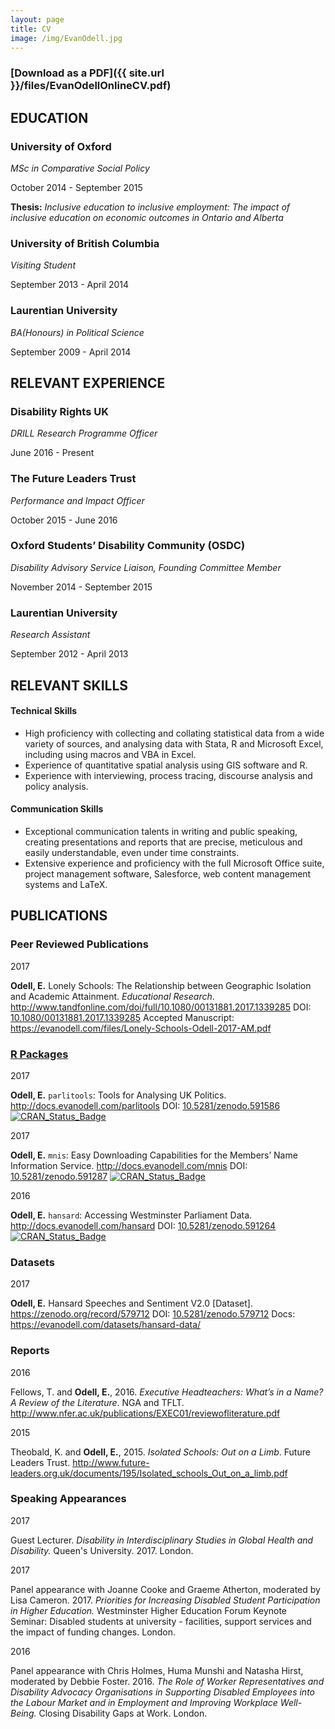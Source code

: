 ```yaml
---
layout: page
title: CV
image: /img/EvanOdell.jpg
---
```


### [Download as a PDF]({{ site.url }}/files/EvanOdellOnlineCV.pdf)

## EDUCATION

### University of Oxford

_MSc in Comparative Social Policy_

October 2014 - September 2015

**Thesis:** _Inclusive education to inclusive employment: The impact of inclusive education on economic outcomes in Ontario and Alberta_

### University of British Columbia

_Visiting Student_

September 2013 - April 2014

### Laurentian University

 _BA(Honours) in Political Science_

 September 2009 - April 2014

## RELEVANT EXPERIENCE

### Disability Rights UK

_DRILL Research Programme Officer_

June 2016 - Present

### The Future Leaders Trust

_Performance and Impact Officer_

October 2015 - June 2016

### Oxford Students’ Disability Community (OSDC)

_Disability Advisory Service Liaison, Founding Committee Member_

November 2014 - September 2015

### Laurentian University

 _Research Assistant_

 September 2012 - April 2013

## RELEVANT SKILLS

#### Technical Skills

*   High proficiency with collecting and collating statistical data from a wide variety of sources, and analysing data with Stata, R and Microsoft Excel, including using macros and VBA in Excel.
*   Experience of quantitative spatial analysis using GIS software and R.
*   Experience with interviewing, process tracing, discourse analysis and policy analysis.

#### Communication Skills

*   Exceptional communication talents in writing and public speaking, creating presentations and reports that are precise, meticulous and easily understandable, even under time constraints.
*   Extensive experience and proficiency with the full Microsoft Office suite, project management software, Salesforce, web content management systems and LaTeX.

## PUBLICATIONS

### Peer Reviewed Publications

<div class="cvwrapper">
  <div class="cvsidebar">2017</div>
    <div class="cvcontent"><p><strong>Odell, E.</strong> Lonely Schools: The Relationship between Geographic Isolation and Academic Attainment. <em>Educational Research</em>. <a href="http://www.tandfonline.com/doi/full/10.1080/00131881.2017.1339285">http://www.tandfonline.com/doi/full/10.1080/00131881.2017.1339285</a> DOI: <a href="https://dx.doi.org/10.1080/00131881.2017.1339285">10.1080/00131881.2017.1339285</a> Accepted Manuscript: <a href="https://evanodell.com/files/Lonely-Schools-Odell-2017-AM.pdf">https://evanodell.com/files/Lonely-Schools-Odell-2017-AM.pdf</a></p></div>
  <div class="cvcleared"></div>
</div>




### [R Packages](/packages)

<div class="cvwrapper">
  <div class="cvsidebar">2017</div>
    <div class="cvcontent"><p><strong>Odell, E.</strong> <code>parlitools</code>: Tools for Analysing UK Politics. <a href="http://docs.evanodell.com/parlitools">http://docs.evanodell.com/parlitools</a> DOI: <a href="https://dx.doi.org/10.5281/zenodo.591586">10.5281/zenodo.591586</a> <a href="https://cran.r-project.org/package=parlitools"><img src="http://www.r-pkg.org/badges/version/parlitools" alt="CRAN_Status_Badge" /></a></p></div>
  <div class="cvcleared"></div>
  <div class="cvsidebar">2017</div>
    <div class="cvcontent"><p><strong>Odell, E.</strong> <code>mnis</code>: Easy Downloading Capabilities for the Members’ Name Information Service. <a href="http://docs.evanodell.com/mnis">http://docs.evanodell.com/mnis</a> DOI: <a href="https://dx.doi.org/10.5281/zenodo.591287">10.5281/zenodo.591287</a> <a href="https://cran.r-project.org/package=mnis"><img src="http://www.r-pkg.org/badges/version/mnis" alt="CRAN_Status_Badge" /></a></p></div>
  <div class="cvcleared"></div>
  <div class="cvsidebar">2016</div>
    <div class="cvcontent"><p><strong>Odell, E.</strong> <code>hansard</code>: Accessing Westminster Parliament Data. <a href="http://docs.evanodell.com/hansard">http://docs.evanodell.com/hansard</a> DOI: <a href="https://dx.doi.org/10.5281/zenodo.591264">10.5281/zenodo.591264</a> <a href="https://cran.r-project.org/package=hansard"><img src="http://www.r-pkg.org/badges/version/hansard" alt="CRAN_Status_Badge" /></a></p></div>
  <div class="cvcleared"></div>
</div>

### Datasets

<div class="cvwrapper">
  <div class="cvsidebar">2017</div>
    <div class="cvcontent"><p><strong>Odell, E.</strong> Hansard Speeches and Sentiment V2.0 [Dataset]. <a href="https://zenodo.org/record/579712">https://zenodo.org/record/579712</a> DOI: <a href="https://dx.doi.org/10.5281/zenodo.579712">10.5281/zenodo.579712</a> Docs: <a href="https://evanodell.com/datasets/hansard-data/">https://evanodell.com/datasets/hansard-data/</a></p></div>
  <div class="cvcleared"></div>
</div>

### Reports

<div class="cvwrapper">
  <div class="cvsidebar">2016</div>
    <div class="cvcontent"><p>Fellows, T. and <strong>Odell, E.</strong>, 2016. <em>Executive Headteachers: What’s in a Name? A Review of the Literature</em>. NGA and TFLT. <a href="http://www.nfer.ac.uk/publications/EXEC01/reviewofliterature.pdf">http://www.nfer.ac.uk/publications/EXEC01/reviewofliterature.pdf</a></p></div>
  <div class="cvcleared"></div>
  <div class="cvsidebar">2015</div>
    <div class="cvcontent"><p>Theobald, K. and <strong>Odell, E.</strong>, 2015. <em>Isolated Schools: Out on a Limb</em>. Future Leaders Trust. <a href="http://www.future-leaders.org.uk/documents/195/Isolated_schools_Out_on_a_limb.pdf">http://www.future-leaders.org.uk/documents/195/Isolated_schools_Out_on_a_limb.pdf</a></p></div>
  <div class="cvcleared"></div>
</div>


### Speaking Appearances

<div class="cvwrapper">
  <div class="cvsidebar">2017</div>
    <div class="cvcontent"><p>Guest Lecturer. <em>Disability in Interdisciplinary Studies in Global Health and Disability.</em> Queen's University. 2017. London.</p></div>
  <div class="cvcleared"></div>
  <div class="cvsidebar">2017</div>
    <div class="cvcontent"><p>Panel appearance with Joanne Cooke and Graeme Atherton, moderated by Lisa Cameron. 2017. <em>Priorities for Increasing Disabled Student Participation in Higher Education.</em> Westminster Higher Education Forum Keynote Seminar: Disabled students at university - facilities, support services and the impact of funding changes. London.</p></div>
  <div class="cvcleared"></div>
  <div class="cvsidebar">2016</div>
    <div class="cvcontent"><p>Panel appearance with Chris Holmes, Huma Munshi and Natasha Hirst, moderated by Debbie Foster. 2016. <em>The Role of Worker Representatives and Disability Advocacy Organisations in Supporting Disabled Employees into the Labour Market and in Employment and Improving Workplace Well-Being.</em> Closing Disability Gaps at Work. London.</p></div>
  <div class="cvcleared"></div>
</div>
